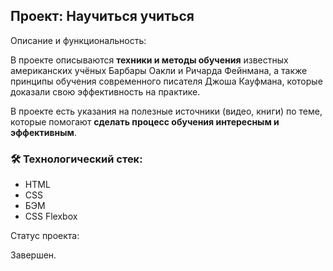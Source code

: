 Проект: Научиться учиться
---
Описание и функциональность:

В проекте описываются **техники и методы обучения** известных
американских учёных Барбары Оакли и Ричарда Фейнмана, а также принципы
обучения современного писателя Джоша Кауфмана,
которые доказали свою эффективность на практике.

В проекте есть указания на полезные источники (видео, книги) по теме,
которые помогают **сделать процесс обучения интересным
и эффективным**.

### :hammer_and_wrench: Технологический стек:
* HTML
* CSS
* БЭМ
* CSS Flexbox

Cтатус проекта:

Завершен.
